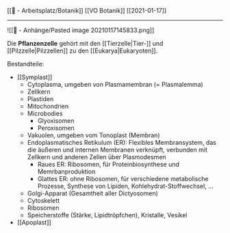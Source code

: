 [[📝 - Arbeitsplatz/Botanik]] [[VO Botanik]] [[2021-01-17]]

---

![[📎 - Anhänge/Pasted image 20210117145833.png]]

Die **Pflanzenzelle** gehört mit den [[Tierzelle|Tier-]] und [[Pilzzelle|Pilzzellen]] zu den [[Eukarya|Eukaryoten]].

Bestandteile:
- [[Symplast]]
	- Cytoplasma, umgeben von Plasmamembran (= Plasmalemma)
	 - Zellkern
	 - Plastiden
	 - Mitochondrien
	 - Microbodies
		 - Glyoxisomen
		 - Peroxisomen
	 - Vakuolen, umgeben vom Tonoplast (Membran)
	 - Endoplasmatisches Retikulum (ER): Flexibles Membransystem, das die äußeren und internen Membranen verknüpft, verbunden mit Zellkern und anderen Zellen über Plasmodesmen
		 - Raues ER: Ribosomen, für Proteinbiosynthese und Memrbanproduktion
		 - Glattes ER: ohne Ribosomen, für verschiedene metabolische Prozesse, Synthese von Lipiden, Kohlehydrat-Stoffwechsel, …
	 - Golgi-Apparat (Gesamtheit aller Dictyosomen)
	 - Cytoskelett
	 - Ribosomen
	 - Speicherstoffe (Stärke, Lipidtröpfchen), Kristalle, Vesikel
 - [[Apoplast]]